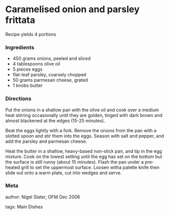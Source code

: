 # Caramelised onion and parsley frittata

Recipe yields 4 portions 

### Ingredients
 * 450 grams onions, peeled and sliced
 * 4 tablespoons olive oil
 * 5 pieces eggs
 * flat-leaf parsley, coarsely chopped
 * 50 grams parmesan cheese, grated
 * 1 knobs butter

### Directions

Put the onions in a shallow pan with the olive oil and cook over a medium heat stirring occasionally until they are golden, tinged with dark brown and almost blackened at the edges (15-25 minutes).

Beat the eggs lightly with a fork.  Remove the onions from the pan with a slotted spoon and stir them into the eggs.  Season with salt and pepper, and add the parsley and parmesan cheese.

Heat the butter in a shallow, heavy-based non-stick pan, and tip in the egg mixture.  Cook on the lowest setting until the egg has set on the bottom but the surface is still runny (about 15 minutes).  Flash the pan under a pre-heated grill to set the uppermost surface.  Loosen witha palette knife then slide out onto a warm plate, cut into wedges and serve.

### Meta
author: Nigel Slater, OFM Dec 2006

tags: Main Dishes

